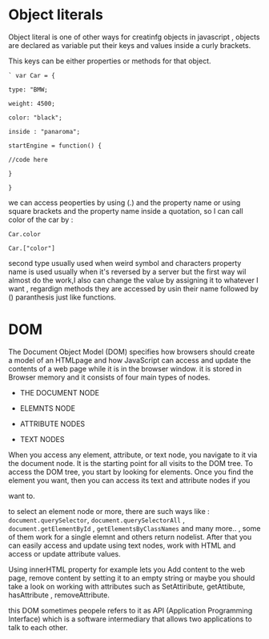 
# Object literals

  

Object literal is one of other ways for creatinfg objects in javascript , objects are declared as variable put their keys and values inside a curly brackets.

  

This keys can be either properties or methods for that object.

  

	` var Car = {

	type: "BMW;

	weight: 4500;

	color: "black";

	inside : "panaroma";

	startEngine = function() {

	//code here

	}

	}

  

we can access peoperties by using (.) and the property name or using square brackets and the property name inside a quotation, so I can call color of the car by :

  

	Car.color

	Car.["color"]

  
  
  

second type usually used when weird symbol and characters property name is used usually when it's reversed by a server but the first way wil almost do the work,I also can change the value by assigning it to whatever I want , regardign methods they are accessed by usin their name followed by () paranthesis just like functions.

  
  

# DOM

  

The Document Object Model (DOM) specifies how browsers should create a model of an HTMLpage and how JavaScript can access and update the contents of a web page while it is in the browser window. it is stored in Browser memory and it consists of four main types of nodes.

- THE DOCUMENT NODE

- ELEMNTS NODE

- ATTRIBUTE NODES

- TEXT NODES

  

When you access any element, attribute, or text node, you navigate to it via the document node. It is the starting point for all visits to the DOM tree. To access the DOM tree, you start by looking for elements. Once you find the element you want, then you can access its text and attribute nodes if you

want to.

  

to select an element node or more, there are such ways like : ` document.querySelector `, ` document.querySelectorAll ` ,  ` document.getElementById ` ,  ` getElementsByClassNames ` and many more.. , some of them work for a single elemnt and others return nodelist. After that you can easily access and update using text nodes, work with HTML and access or update attribute values.

  

Using innerHTML property for example lets you Add content to the web page, remove content by setting it to an empty string or maybe you should take a look on working with attributes such as SetAttiribute, getAttibute, hasAttribute , removeAttribute.

  

this DOM sometimes peopele refers to it as API (Application Programming Interface) which is a software intermediary that allows two applications to talk to each other.